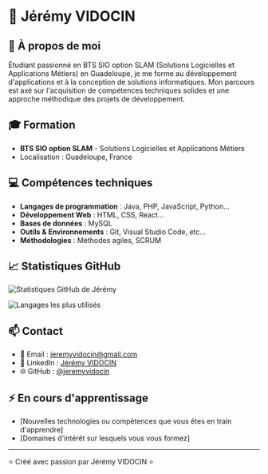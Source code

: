 # 👋 Jérémy VIDOCIN

## 💫 À propos de moi
Étudiant passionné en BTS SIO option SLAM (Solutions Logicielles et Applications Métiers) en Guadeloupe, je me forme au développement d'applications et à la conception de solutions informatiques. Mon parcours est axé sur l'acquisition de compétences techniques solides et une approche méthodique des projets de développement.

## 🎓 Formation
- **BTS SIO option SLAM** - Solutions Logicielles et Applications Métiers
- Localisation : Guadeloupe, France

## 💻 Compétences techniques
- **Langages de programmation** : Java, PHP, JavaScript, Python...
- **Développement Web** :  HTML, CSS, React...
- **Bases de données** : MySQL
- **Outils & Environnements** : Git, Visual Studio Code, etc...
- **Méthodologies** : Méthodes agiles, SCRUM



## 📈 Statistiques GitHub
![Statistiques GitHub de Jérémy](https://github-readme-stats.vercel.app/api?username=jeremyvidocin&show_icons=true&theme=radical)

![Langages les plus utilisés](https://github-readme-stats.vercel.app/api/top-langs/?username=jeremyvidocin&layout=compact&theme=radical)

## 📫 Contact
- 📧 Email : [jeremyvidocin@gmail.com](mailto:jeremyvidocin@gmail.com)
- 💼 LinkedIn : [Jérémy VIDOCIN](https://www.linkedin.com/in/jérémy-vidocin-b547032a2/)
- 🌐 GitHub : [@jeremyvidocin](https://github.com/jeremyvidocin)

## ⚡ En cours d'apprentissage
- [Nouvelles technologies ou compétences que vous êtes en train d'apprendre]
- [Domaines d'intérêt sur lesquels vous vous formez]

---

⭐️ Créé avec passion par Jérémy VIDOCIN ⭐️
